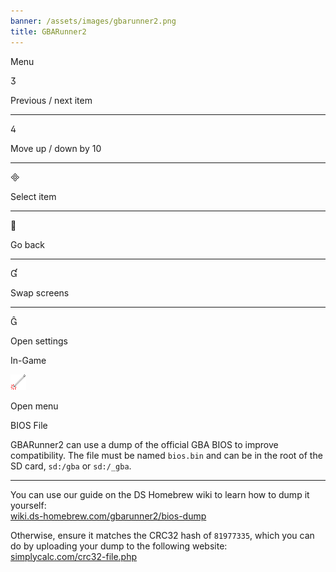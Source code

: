 ```yaml
---
banner: /assets/images/gbarunner2.png
title: GBARunner2
---
```


<div id="menu" class="section-title">Menu</div>
<div class="section-body">
	<div class="button-action-group">
		<p class="button-action button">&#xE07D;</p>
		<p class="button-action-text">Previous / next item</p>
	</div>
	<hr>
	<div class="button-action-group">
		<p class="button-action button">&#xE07E;</p>
		<p class="button-action-text">Move up / down by 10</p>
	</div>
	<hr>
	<div class="button-action-group">
		<p class="button-action button">&#xE000;</p>
		<p class="button-action-text">Select item</p>
	</div>
	<hr>
	<div class="button-action-group">
		<p class="button-action button">&#xE001;</p>
		<p class="button-action-text">Go back</p>
	</div>
	<hr>
	<div class="button-action-group">
		<p class="button-action button">&#xE004;</p>
		<p class="button-action-text">Swap screens</p>
	</div>
	<hr>
	<div class="button-action-group">
		<p class="button-action button">&#xE005;</p>
		<p class="button-action-text">Open settings</p>
	</div>
</div>
<div id="in-game" class="section-title">In-Game</div>
<div class="section-body">
	<div class="button-action-group">
		<p class="button-action"><img src="/assets/images/tap.png" alt="Tap the touch screen"></p>
		<p class="button-action-text">Open menu</p>
	</div>
</div>
<div id="bios-file" class="section-title">BIOS File</div>
<div class="section-body">
	<p>
		GBARunner2 can use a dump of the official GBA BIOS to improve compatibility. The file must be named <code>bios.bin</code> and can be in the root of the SD card, <code>sd:/gba</code> or <code>sd:/_gba</code>.
	</p>
	<hr>
	<p>
		You can use our guide on the DS Homebrew wiki to learn how to dump it yourself:<br>
		<a href="https://wiki.ds-homebrew.com/gbarunner2/bios-dump">wiki.ds-homebrew.com/gbarunner2/bios-dump</a>
	</p>
	<p>
		Otherwise, ensure it matches the CRC32 hash of <code>81977335</code>, which you can do by uploading your dump to the following website:<br>
		<a href="https://simplycalc.com/crc32-file.php">simplycalc.com/crc32-file.php</a>
	</p>
</div>
